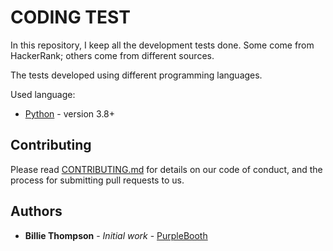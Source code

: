 # CODING TEST

In this repository, I keep all the development tests done. Some come from HackerRank; others come from different sources.

The tests developed using different programming languages.

Used language:

* [Python](https://www.python.org/) - version 3.8+

## Contributing

Please read [CONTRIBUTING.md](https://gist.github.com/PurpleBooth/b24679402957c63ec426) for details on our code of conduct, and the process for submitting pull requests to us.

## Authors

* **Billie Thompson** - *Initial work* - [PurpleBooth](https://github.com/PurpleBooth)
